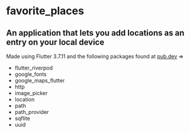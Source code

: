 # favorite_places

## An application that lets you add locations as an entry on your local device

Made using Flutter 3.7.11 and the following packages found at [pub.dev](https://pub.dev) =>

- flutter_riverpod
- google_fonts
- google_maps_flutter
- http
- image_picker
- location
- path
- path_provider
- sqflite
- uuid
